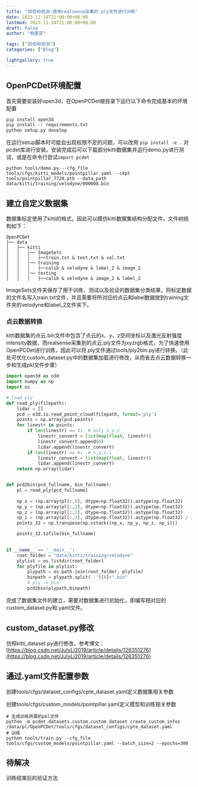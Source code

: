 ```yaml
---
title: "3D目标检测-使用realsense采集的.ply文件进行训练"
date: 2023-11-14T21:00:00+08:00
lastmod: 2023-11-14T21:00:00+08:00
draft: False
author: "帕里亚"

tags: ["3D目标检测"]
categories: ["Blog"]

lightgallery: true
---
```


## OpenPCDet环境配置

首先需要安装好open3d，在OpenPCDet根目录下运行以下命令完成基本的环境配置

```sh
pip install open3d
pip install -r requirements.txt
python setup.py develop
```

在运行setup脚本时可能会出现权限不足的问题，可以改用 ``pip install -e .`` 对pcdet库进行安装。安装完成后可以下载部分kitti数据集并运行demo.py进行测试，或是在命令行尝试``import pcdet``

```shell
python tools/demo.py --cfg_file tools/cfgs/kitti_models/pointpillar.yaml --ckpt tools/pointpillar_7728.pth --data_path data/kitti/training/velodyne/000008.bin 
```

## 建立自定义数据集

数据集标定使用了kitti的格式，因此可以模仿kitti数据集结构分配文件，文件树结构如下：

```shell
OpenPCDet
├── data
│   ├── kitti
│   │   │── ImageSets
│   │   │   ├──train.txt & test.txt & val.txt
│   │   │── training
│   │   │   ├──calib & velodyne & label_2 & image_2
│   │   │── testing
│   │   │   ├──calib & velodyne & image_2 & label_2
```

ImageSets文件夹保存了用于训练、测试以及验证的数据集分类结果，将标定数据的文件名写入train.txt文件，并且需要将所对应的点云和label数据放到training文件夹的velodyne和label_2文件夹下。

### 点云数据转换

kitti数据集的点云.bin文件中包含了点云的x、y、z空间坐标以及激光反射强度intensity数据，而realsense采集到的点云.ply文件为xyzrgb格式，为了快速使用OpenPCDet进行训练，因此可以将.ply文件通过tools/ply2bin.py进行转换。（此处可优化custom_dataset.py中的数据集加载进行修改，从而省去点云数据转换一步和生成pkl文件步骤）

```python
import open3d as o3d
import numpy as np
import os

# load ply
def read_ply(filepath):
    lidar = []
    pcd = o3d.io.read_point_cloud(filepath, format='ply')
    points = np.array(pcd.points)
    for linestr in points:
        if len(linestr) == 3:  # only x,y,z
            linestr_convert = list(map(float, linestr))
            linestr_convert.append(0)
            lidar.append(linestr_convert)
        if len(linestr) == 4:  # x,y,z,i
            linestr_convert = list(map(float, linestr))
            lidar.append(linestr_convert)
    return np.array(lidar)


def pcd2bin(pcd_fullname, bin_fullname):
    pl = read_ply(pcd_fullname)
    
    np_x = (np.array(pl[:,0], dtype=np.float32)).astype(np.float32)
    np_y = (np.array(pl[:,1], dtype=np.float32)).astype(np.float32)
    np_z = (np.array(pl[:,2], dtype=np.float32)).astype(np.float32)
    np_i = (np.array(pl[:,3], dtype=np.float32)).astype(np.float32) / 256
    points_32 = np.transpose(np.vstack((np_x, np_y, np_z, np_i)))

    points_32.tofile(bin_fullname)
 

if __name__ == '__main__':
    root_folder = "data/kitti/training/velodyne"
    plylist = os.listdir(root_folder)
    for plyfile in plylist:
        plypath = os.path.join(root_folder, plyfile)
        binpath = plypath.split('.')[0]+".bin"
        # ply -> bin
        pcd2bin(plypath,binpath)
```

完成了数据集文件的建立，需要对数据集进行初始化，即编写相对应的custom_dataset.py和.yaml文件。

## custom_dataset.py修改

仿照kitti_dataset.py进行修改，参考博文：[https://blog.csdn.net/JulyLi2019/article/details/126351276](https://blog.csdn.net/JulyLi2019/article/details/126351276)

## 通过.yaml文件配置参数

创建tools/cfgs/dataset_configs/cpte_dataset.yaml定义数据集相关参数

创建tools/cfgs/custom_models/pointpillar.yaml定义模型和训练相关参数

```shell
# 生成训练所需的pkl文件
python -m pcdet.datasets.custom.custom_dataset create_custom_infos /data/pl/OpenPCDet/tools/cfgs/dataset_configs/cpte_dataset.yaml
# 训练
python tools/train.py --cfg_file tools/cfgs/custom_models/pointpillar.yaml --batch_size=2 --epochs=300
```

## 待解决

训练结束后的验证方法
